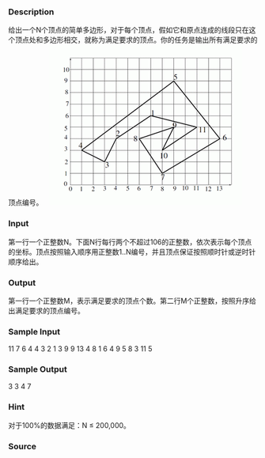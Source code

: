 
### Description
给出一个N个顶点的简单多边形，对于每个顶点，假如它和原点连成的线段只在这个顶点处和多边形相交，就称为满足要求的顶点。你的任务是输出所有满足要求的顶点编号。
 
![](/JudgeOnline/upload/201207/2.jpg)
### Input
第一行一个正整数N。下面N行每行两个不超过106的正整数，依次表示每个顶点的坐标。顶点按照输入顺序用正整数1..N编号，并且顶点保证按照顺时针或逆时针顺序给出。
 
### Output
第一行一个正整数M，表示满足要求的顶点个数。第二行M个正整数，按照升序给出满足要求的顶点编号。



### Sample Input
11
7 6
4 4
3 2
1 3
9 9 
13 4
8 1
6 4
9 5
8 3
11 5


### Sample Output
3
3 4 7

### Hint
对于100%的数据满足：N ≤ 200,000。
### Source
